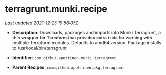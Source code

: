 # terragrunt.munki.recipe

_Last updated 2021-12-23 19:58:07Z_

- **Description**: Downloads, packages and imports into Munki Terragrunt, a thin wrapper for Terraform that provides extra tools for working with multiple Terraform modules. Defaults to amd64 version. Package installs to /usr/local/bin/terragrunt

- **Identifier**: `com.github.apettinen.munki.terragrunt`

- **Parent Recipes**: `com.github.apettinen.pkg.terragrunt`